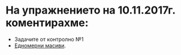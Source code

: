 # На упражнението на 10.11.2017г. коментирахме:

* Задачите от контролно №1
* [Едномерни масиви](http://www.cplusplus.com/doc/tutorial/arrays/).